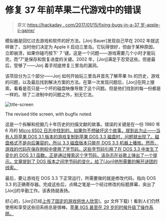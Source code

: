 # 修复 37 年前苹果二代游戏中的错误

> 原文:[https://hackaday . com/2017/01/15/fixing-bugs-in-a-37 岁-apple-ii-game/](https://hackaday.com/2017/01/15/fixing-bugs-in-a-37-year-old-apple-ii-game/)

模拟器是回忆过去游戏和软件的好方法。[Jorj Bauer]发现自己早在 2002 年就这样做了，当时他们决定为 Apple II 启动三里岛。它玩得很好，但由于某种原因，立即崩溃，如果你碰巧按下' 7 '键。这是一个问题——游戏需要几个小时才能玩完，而“7”是保存和恢复进度的关键。2002 年，[Jorj]满足于忍受这些。但是最后，受够了——Jorj 着手彻底修复三里岛的漏洞。

该项目分为三个部分——Jorj 如何开始玩三里岛并首先了解苹果 IIs 的历史，游戏的问题，以及最后找到解决方案的方法。在第一次发现问题后，[Jorj]在网上搜索，看看是否只是一个坏的磁盘映像导致了这个问题。但是他们找到的每一份都是一样的。除了二进制中的问题之外，别无它法。

![title-screen](../Images/ab8ad4e45b52c0aef6d1754eea33d9f1.png)

The revised title screen, with bugfix noted.

这是一个拆解和挖掘几十年历史的扫描文献的故事。错误的关键是在一份 1980 年 6 月的 [Micro 6502 日志中找到的。如果你不想破坏这个故事，就到此为止——当有人将苹果 DOS 3.1 版本的游戏复制到苹果 DOS 3.3 磁盘时，问题就出现了。磁盘格式不是向后兼容的，所以 3.3 磁盘版本只能在 DOS 3.3 机器上播放。然而，游戏的代码在保存例程中使用了字节码，这些字节码引用了在 DOS 3.3 中发生了变化的 DOS 3.1 函数。正是通过搜索这个字节码，该杂志在谷歌上弹出了一个提示。文章提到了 DOS 版本之间字节码的变化，给了[Jorj]他所需要的解开谜团的线索。](https://www.scribd.com/document/76024617/Micro-6502-Journal-June-1980)

最后，要让游戏在 DOS 3.3 下正常运行，所需要做的就是修改代码，指向 DOS 3.3 的正确寄存器。完成这些后，点睛之笔是一个经过修改的标题屏幕，突出了[Jorj]的辛勤工作。该表扬就表扬。

好心的，[Jorj]已经[上传了固定的游戏供世人欣赏](http://jorj.org/techno/tmi-fixed.dsk.gz)(。gz 文件下载)！看到人们仍然使用和享受这些旧系统总是很棒。[苹果 IIGS 甚至在 29 岁的时候升级了操作系统。](http://hackaday.com/2015/07/16/29-year-old-apple-computer-finally-gets-an-os-update/)